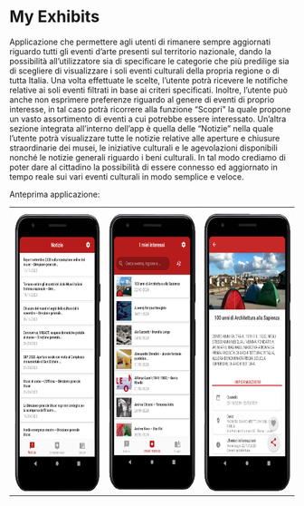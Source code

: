 # My Exhibits

Applicazione che permettere agli utenti di rimanere sempre aggiornati riguardo tutti gli eventi d’arte presenti sul territorio nazionale, dando la possibilità all’utilizzatore sia di specificare le categorie che più predilige sia di scegliere di visualizzare i soli eventi culturali della propria regione o di tutta Italia. Una volta effettuate le scelte, l’utente potrà ricevere le notifiche relative ai soli eventi filtrati in base ai criteri specificati. Inoltre, l’utente può anche non esprimere preferenze riguardo al genere di eventi di proprio interesse, in tal caso potrà ricorrere alla funzione “Scopri" la quale propone un vasto assortimento di eventi a cui potrebbe essere interessato. Un’altra sezione integrata all’interno dell’app è quella delle “Notizie” nella quale l’utente potrà visualizzare tutte le notizie relative alle aperture e chiusure straordinarie dei musei, le iniziative culturali e le agevolazioni disponibili nonché le notizie generali riguardo i beni culturali. In tal modo crediamo di poter dare al cittadino la possibilità di essere connesso ed aggiornato in tempo reale sui vari eventi culturali in modo semplice e veloce.

Anteprima applicazione:

<table>
  <tr>
    <td><img src="https://github.com/RiccardoRobb/My-Exhibits/blob/master/lod/notizie.png" width="350" height="500"></td>
    <td><img src="https://github.com/RiccardoRobb/My-Exhibits/blob/master/lod/interessi.png" width="350" height="500"></td>
    <td><img src="https://github.com/RiccardoRobb/My-Exhibits/blob/master/lod/evento.png" width="350" height="500"></td>
  </tr>
</table>

